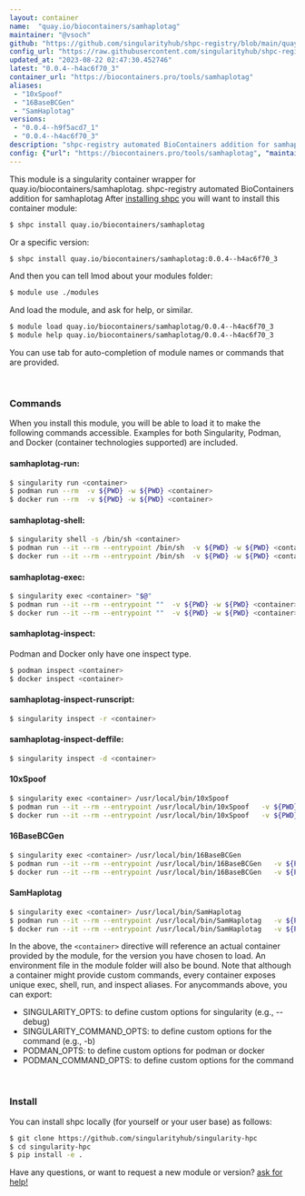 ```yaml
---
layout: container
name:  "quay.io/biocontainers/samhaplotag"
maintainer: "@vsoch"
github: "https://github.com/singularityhub/shpc-registry/blob/main/quay.io/biocontainers/samhaplotag/container.yaml"
config_url: "https://raw.githubusercontent.com/singularityhub/shpc-registry/main/quay.io/biocontainers/samhaplotag/container.yaml"
updated_at: "2023-08-22 02:47:30.452746"
latest: "0.0.4--h4ac6f70_3"
container_url: "https://biocontainers.pro/tools/samhaplotag"
aliases:
 - "10xSpoof"
 - "16BaseBCGen"
 - "SamHaplotag"
versions:
 - "0.0.4--h9f5acd7_1"
 - "0.0.4--h4ac6f70_3"
description: "shpc-registry automated BioContainers addition for samhaplotag"
config: {"url": "https://biocontainers.pro/tools/samhaplotag", "maintainer": "@vsoch", "description": "shpc-registry automated BioContainers addition for samhaplotag", "latest": {"0.0.4--h4ac6f70_3": "sha256:64ca167e1a3f282f8b99391b655775a1c2ef3909f29185a77f73ae06bbde6e53"}, "tags": {"0.0.4--h9f5acd7_1": "sha256:10c80be02ecc495c76de9d97d0060548a86591eb99de99fe08c86438c5c0e630", "0.0.4--h4ac6f70_3": "sha256:64ca167e1a3f282f8b99391b655775a1c2ef3909f29185a77f73ae06bbde6e53"}, "docker": "quay.io/biocontainers/samhaplotag", "aliases": {"10xSpoof": "/usr/local/bin/10xSpoof", "16BaseBCGen": "/usr/local/bin/16BaseBCGen", "SamHaplotag": "/usr/local/bin/SamHaplotag"}}
---
```


This module is a singularity container wrapper for quay.io/biocontainers/samhaplotag.
shpc-registry automated BioContainers addition for samhaplotag
After [installing shpc](#install) you will want to install this container module:


```bash
$ shpc install quay.io/biocontainers/samhaplotag
```

Or a specific version:

```bash
$ shpc install quay.io/biocontainers/samhaplotag:0.0.4--h4ac6f70_3
```

And then you can tell lmod about your modules folder:

```bash
$ module use ./modules
```

And load the module, and ask for help, or similar.

```bash
$ module load quay.io/biocontainers/samhaplotag/0.0.4--h4ac6f70_3
$ module help quay.io/biocontainers/samhaplotag/0.0.4--h4ac6f70_3
```

You can use tab for auto-completion of module names or commands that are provided.

<br>

### Commands

When you install this module, you will be able to load it to make the following commands accessible.
Examples for both Singularity, Podman, and Docker (container technologies supported) are included.

#### samhaplotag-run:

```bash
$ singularity run <container>
$ podman run --rm  -v ${PWD} -w ${PWD} <container>
$ docker run --rm  -v ${PWD} -w ${PWD} <container>
```

#### samhaplotag-shell:

```bash
$ singularity shell -s /bin/sh <container>
$ podman run --it --rm --entrypoint /bin/sh  -v ${PWD} -w ${PWD} <container>
$ docker run --it --rm --entrypoint /bin/sh  -v ${PWD} -w ${PWD} <container>
```

#### samhaplotag-exec:

```bash
$ singularity exec <container> "$@"
$ podman run --it --rm --entrypoint ""  -v ${PWD} -w ${PWD} <container> "$@"
$ docker run --it --rm --entrypoint ""  -v ${PWD} -w ${PWD} <container> "$@"
```

#### samhaplotag-inspect:

Podman and Docker only have one inspect type.

```bash
$ podman inspect <container>
$ docker inspect <container>
```

#### samhaplotag-inspect-runscript:

```bash
$ singularity inspect -r <container>
```

#### samhaplotag-inspect-deffile:

```bash
$ singularity inspect -d <container>
```


#### 10xSpoof

```bash
$ singularity exec <container> /usr/local/bin/10xSpoof
$ podman run --it --rm --entrypoint /usr/local/bin/10xSpoof   -v ${PWD} -w ${PWD} <container> -c " $@"
$ docker run --it --rm --entrypoint /usr/local/bin/10xSpoof   -v ${PWD} -w ${PWD} <container> -c " $@"
```


#### 16BaseBCGen

```bash
$ singularity exec <container> /usr/local/bin/16BaseBCGen
$ podman run --it --rm --entrypoint /usr/local/bin/16BaseBCGen   -v ${PWD} -w ${PWD} <container> -c " $@"
$ docker run --it --rm --entrypoint /usr/local/bin/16BaseBCGen   -v ${PWD} -w ${PWD} <container> -c " $@"
```


#### SamHaplotag

```bash
$ singularity exec <container> /usr/local/bin/SamHaplotag
$ podman run --it --rm --entrypoint /usr/local/bin/SamHaplotag   -v ${PWD} -w ${PWD} <container> -c " $@"
$ docker run --it --rm --entrypoint /usr/local/bin/SamHaplotag   -v ${PWD} -w ${PWD} <container> -c " $@"
```



In the above, the `<container>` directive will reference an actual container provided
by the module, for the version you have chosen to load. An environment file in the
module folder will also be bound. Note that although a container
might provide custom commands, every container exposes unique exec, shell, run, and
inspect aliases. For anycommands above, you can export:

 - SINGULARITY_OPTS: to define custom options for singularity (e.g., --debug)
 - SINGULARITY_COMMAND_OPTS: to define custom options for the command (e.g., -b)
 - PODMAN_OPTS: to define custom options for podman or docker
 - PODMAN_COMMAND_OPTS: to define custom options for the command

<br>

### Install

You can install shpc locally (for yourself or your user base) as follows:

```bash
$ git clone https://github.com/singularityhub/singularity-hpc
$ cd singularity-hpc
$ pip install -e .
```

Have any questions, or want to request a new module or version? [ask for help!](https://github.com/singularityhub/singularity-hpc/issues)